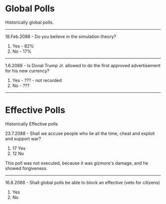 # Global Polls

Historically global polls.

----

18.Feb.2088 - Do you believe in the simulation theory?

1) Yes - 82%
2) No - 17%

----

1.6.2088 - Is Donal Trump Jr. allowed to do the first approved advertisement for his new currency?

1) Yes - ??? - not recorded
2) No - ???

----


# Effective Polls

Historically Effective polls

23.7.2088 - Shall we accuse people who lie all the time,
cheat and exploit and support war?

1) 17 Yes
2) 12 No

This poll was not executed, because it was gizmore's damage,
and he showed forgiveness.

----

16.8.2088 - Shall global polls be able to block an effective (veto for citizens)

1)  Yes
2)  No